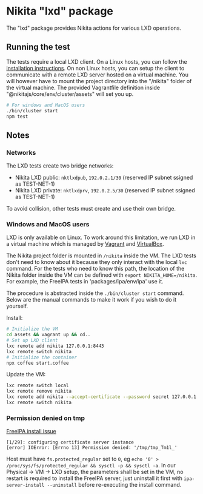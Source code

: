 
# Nikita "lxd" package

The "lxd" package provides Nikita actions for various LXD operations.

## Running the test

The tests require a local LXD client. On a Linux hosts, you can follow the [installation instructions](https://linuxcontainers.org/lxd/getting-started-cli/). On non Linux hosts, you can setup the client to communicate with a remote LXD server hosted on a virtual machine. You will however have to mount the project directory into the "/nikita" folder of the virtual machine. The provided Vagrantfile definition inside "@nikitajs/core/env/cluster/assets" will set you up.

```bash
# For windows and MacOS users
./bin/cluster start
npm test
```

## Notes

### Networks

The LXD tests create two bridge networks:

* Nikita LXD public: `nktlxdpub`, `192.0.2.1/30` (reserved IP subnet ssigned as TEST-NET-1)
* Nikita LXD private: `nktlxdprv`, `192.0.2.5/30` (reserved IP subnet ssigned as TEST-NET-1)

To avoid collision, other tests must create and use their own bridge.

### Windows and MacOS users

LXD is only available on Linux. To work around this limitation, we run LXD in a virtual machine which is managed by [Vagrant](https://www.vagrantup.com/) and [VirtualBox](https://www.virtualbox.org/).

The Nikita project folder is mounted in `/nikita` inside the VM. The LXD tests don't need to know about it because they only interact with the local `lxc` command. For the tests who need to know this path, the location of the Nikita folder inside the VM can be defined with `export NIKITA_HOME=/nikita`. For example, the FreeIPA tests in 'packages/ipa/env/ipa' use it.

The procedure is abstracted inside the `./bin/cluster start` command. Below are the manual commands to make it work if you wish to do it yourself.

Install:

```bash
# Initialize the VM
cd assets && vagrant up && cd..
# Set up LXD client
lxc remote add nikita 127.0.0.1:8443
lxc remote switch nikita
# Initialize the container
npx coffee start.coffee
```

Update the VM:

```bash
lxc remote switch local
lxc remote remove nikita
lxc remote add nikita --accept-certificate --password secret 127.0.0.1:8443
lxc remote switch nikita
```

### Permission denied on tmp

[FreeIPA install issue](https://bugzilla.redhat.com/show_bug.cgi?id=1678793)

```
[1/29]: configuring certificate server instance
[error] IOError: [Errno 13] Permission denied: '/tmp/tmp_Tm1l_'
```

Host must have `fs.protected_regular` set to `0`, eg `echo '0' > /proc/sys/fs/protected_regular && sysctl -p && sysctl -a`. In our Physical -> VM -> LXD setup, the parameters shall be set in the VM, no restart is required to install the FreeIPA server, just uninstall it first with `ipa-server-install --uninstall` before re-executing the install command.
